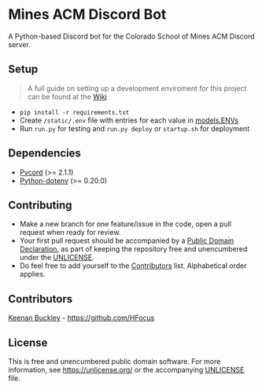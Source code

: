 # Mines ACM Discord Bot
A Python-based Discord bot for the Colorado School of Mines ACM Discord server.

## Setup
> A full guide on setting up a development enviroment for this project can be found at the [Wiki](https://github.com/ColoradoSchoolOfMines/acm-discord-bot/wiki/Set-Up-Guide)
* `pip install -r requirements.txt`
* Create `/static/.env` file with entries for each value in [models.ENVs](https://github.com/ColoradoSchoolOfMines/acm-discord-bot/blob/master/models.py)
* Run `run.py` for testing and `run.py deploy` or `startup.sh` for deployment

## Dependencies

* [Pycord](https://pycord.dev/) (>= 2.1.1)
* [Python-dotenv](https://github.com/theskumar/python-dotenv) (>= 0.20.0)

## Contributing

* Make a new branch for one feature/issue in the code, open a pull request when ready for review.
* Your first pull request should be accompanied by a [Public Domain Declaration](https://unlicense.org/#unlicensing-contributions), as part of keeping the repository free and unencumbered under the [UNLICENSE](#License).
* Do feel free to add yourself to the [Contributors](#Contributors) list. Alphabetical order applies.

## Contributors

[Keenan Buckley](https://github.com/HFocus) - <https://github.com/HFocus>

## License

This is free and unencumbered public domain software. For more information,
see <https://unlicense.org/> or the accompanying [UNLICENSE](https://github.com/ColoradoSchoolOfMines/acm-discord-bot/blob/master/UNLICENSE) file.